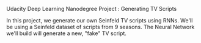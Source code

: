 Udacity Deep Learning Nanodegree Project : Generating TV Scripts

In this project, we generate our own Seinfeld TV scripts using RNNs. 
We'll be using a Seinfeld dataset of scripts from 9 seasons. 
The Neural Network we'll build will generate a new, "fake" TV script.